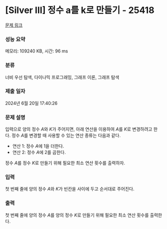 # [Silver III] 정수 a를 k로 만들기 - 25418 

[문제 링크](https://www.acmicpc.net/problem/25418) 

### 성능 요약

메모리: 109240 KB, 시간: 96 ms

### 분류

너비 우선 탐색, 다이나믹 프로그래밍, 그래프 이론, 그래프 탐색

### 제출 일자

2024년 6월 20일 17:40:26

### 문제 설명

<p style="user-select: auto !important;">입력으로 양의 정수 <em style="user-select: auto !important;">A</em>와 <em style="user-select: auto !important;">K</em>가 주어지면, 아래 연산을 이용하여 <em style="user-select: auto !important;">A</em>를 <em style="user-select: auto !important;">K</em>로 변경하려고 한다. 정수 <em style="user-select: auto !important;">A</em>를 변경할 때 사용할 수 있는 연산 종류는 다음과 같다.</p>

<ul style="user-select: auto !important;">
	<li style="user-select: auto !important;">연산 1: 정수 <em style="user-select: auto !important;">A</em>에 1을 더한다.</li>
	<li style="user-select: auto !important;">연산 2: 정수 <em style="user-select: auto !important;">A</em>에 2를 곱한다.</li>
</ul>

<p style="user-select: auto !important;">정수 <em style="user-select: auto !important;">A</em>를 정수 <em style="user-select: auto !important;">K</em>로 만들기 위해 필요한 최소 연산 횟수를 출력하자.</p>

### 입력 

 <p style="user-select: auto !important;">첫 번째 줄에 양의 정수 <em style="user-select: auto !important;">A</em>와 <em style="user-select: auto !important;">K</em>가 빈칸을 사이에 두고 순서대로 주어진다.</p>

### 출력 

 <p class="0" style="user-select: auto !important;">첫 번째 줄에 양의 정수 <em style="user-select: auto !important;">A</em>를 양의 정수 <em style="user-select: auto !important;">K</em>로 만들기 위해 필요한 최소 연산 횟수를 출력한다.</p>

